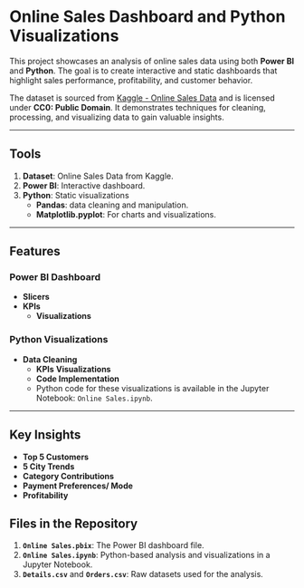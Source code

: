 # Online Sales Dashboard and Python Visualizations

This project showcases an analysis of online sales data using both **Power BI** and **Python**. The goal is to create interactive and static dashboards that highlight sales performance, profitability, and customer behavior. 

The dataset is sourced from [Kaggle - Online Sales Data](https://www.kaggle.com/datasets/samruddhi4040/online-sales-data/data) and is licensed under **CC0: Public Domain**. It demonstrates techniques for cleaning, processing, and visualizing data to gain valuable insights.

---

## Tools 

1. **Dataset**: Online Sales Data from Kaggle.
2. **Power BI**: Interactive dashboard.
3. **Python**: Static visualizations 
   - **Pandas**: data cleaning and manipulation.
   - **Matplotlib.pyplot**: For charts and visualizations.

---

## Features

### Power BI Dashboard
- **Slicers**
- **KPIs**
  - **Visualizations**
  
### Python Visualizations
- **Data Cleaning**
  - **KPIs**
  **Visualizations**
  - **Code Implementation**
  - Python code for these visualizations is available in the Jupyter Notebook: `Online Sales.ipynb`.

---

## Key Insights

- **Top 5 Customers**
- **5 City Trends**
- **Category Contributions**
- **Payment Preferences/ Mode**
- **Profitability**

## Files in the Repository
1. **`Online Sales.pbix`**: The Power BI dashboard file.
2. **`Online Sales.ipynb`**: Python-based analysis and visualizations in a Jupyter Notebook.
3. **`Details.csv`** and **`Orders.csv`**: Raw datasets used for the analysis.
